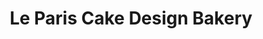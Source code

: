 ---
title: "Le Paris Cake Design Bakery"
url: /west-miami/le-paris-cake-design-bakery/
shop: Bäckerei
---